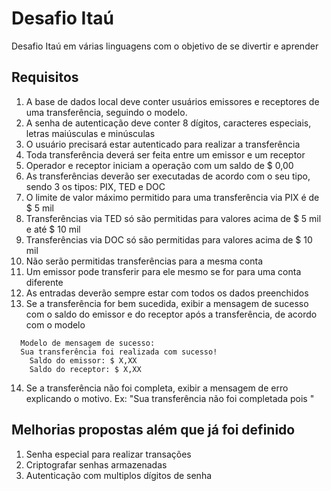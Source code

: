 # Desafio Itaú
Desafio Itaú em várias linguagens com o objetivo de se divertir e aprender

## Requisitos
1. A base de dados local deve conter usuários emissores e receptores de uma transferência, seguindo o modelo.
2. A senha de autenticação deve conter 8 dígitos, caracteres especiais, letras maiúsculas e minúsculas
3. O usuário precisará estar autenticado para realizar a transferência
4. Toda transferência deverá ser feita entre um emissor e um receptor
5. Operador e receptor iniciam a operação com um saldo de $ 0,00
6. As transferências deverão ser executadas de acordo com o seu tipo, sendo 3 os tipos: PIX, TED e DOC
7. O limite de valor máximo permitido para uma transferência via PIX é de $ 5 mil
8. Transferências via TED só são permitidas para valores acima de $ 5 mil e até $ 10 mil
9. Transferências via DOC só são permitidas para valores acima de $ 10 mil
10. Não serão permitidas transferências para a mesma conta
11. Um emissor pode transferir para ele mesmo se for para uma conta diferente
12. As entradas deverão sempre estar com todos os dados preenchidos
13. Se a transferência for bem sucedida, exibir a mensagem de sucesso com o saldo do emissor e do receptor após a transferência, de acordo com o modelo
  ```
    Modelo de mensagem de sucesso:
    Sua transferência foi realizada com sucesso!
      Saldo do emissor: $ X,XX
      Saldo do receptor: $ X,XX
  ```
14. Se a transferência não foi completa, exibir a mensagem de erro explicando o motivo. Ex: "Sua transferência não foi completada pois <motivo>"

## Melhorias propostas além que já foi definido
1. Senha especial para realizar transações
2. Criptografar senhas armazenadas
3. Autenticação com multiplos dígitos de senha
